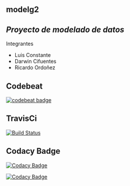 ## modelg2

## _Proyecto de modelado de datos_

Integrantes
- Luis Constante
- Darwin Cifuentes
- Ricardo Ordoñez


## Codebeat
[![codebeat badge](https://codebeat.co/badges/85b7ad9c-1e14-41dc-b4ef-8046a2e110c1)](https://codebeat.co/projects/github-com-erordonez-modelg2-master)

## TravisCi
[![Build Status](https://travis-ci.org/erordonez/modelg2.svg?branch=master)](https://travis-ci.org/erordonez/modelg2)

## Codacy Badge
[![Codacy Badge](https://api.codacy.com/project/badge/Grade/af2f756f187b447b946c650f9348388b)](https://www.codacy.com/app/eroaricker/modelg2?utm_source=github.com&amp;utm_medium=referral&amp;utm_content=erordonez/modelg2&amp;utm_campaign=Badge_Grade)

[![Codacy Badge](https://api.codacy.com/project/badge/Coverage/af2f756f187b447b946c650f9348388b)](https://www.codacy.com/app/eroaricker/modelg2?utm_source=github.com&amp;utm_medium=referral&amp;utm_content=erordonez/modelg2&amp;utm_campaign=Badge_Coverage)



